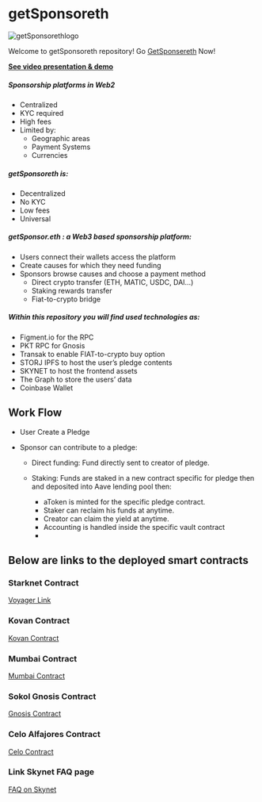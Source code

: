# getSponsoreth

![getSponsorethlogo](./img/zkMEV.png)

Welcome to getSponsoreth repository! Go [GetSponsereth](https://getsponsoreth.vercel.app/) Now!

**[See video presentation & demo](https://www.youtube.com/watch?v=yfUpOvV8zwU)**


##### Sponsorship platforms in Web2
- Centralized
- KYC required
- High fees
- Limited by:
  - Geographic areas
  - Payment Systems
  - Currencies

##### getSponsoreth is:
- Decentralized
- No KYC
- Low fees
- Universal

##### getSponsor.eth : a Web3 based sponsorship platform:
- Users connect their wallets access the platform
- Create causes for which they need funding
- Sponsors browse causes and choose a payment method
  - Direct crypto transfer (ETH, MATIC, USDC, DAI…)
  - Staking rewards transfer
  - Fiat-to-crypto bridge


##### Within this repository you will find used technologies as:
- Figment.io for the RPC
- PKT RPC for Gnosis
- Transak to enable FIAT-to-crypto buy option
- STORJ IPFS to host the user’s pledge contents
- SKYNET to host the frontend assets
- The Graph to store the users’ data
- Coinbase Wallet


## Work Flow
  - User Create a Pledge
  - Sponsor can contribute to a pledge:
  
    - Direct funding: Fund directly sent to creator of pledge.
    - Staking: Funds are staked in a new contract specific for pledge then and deposited into Aave lending pool then:
    
      - aToken is minted for the specific pledge contract.
      - Staker can reclaim his funds at anytime.
      - Creator can claim the yield at anytime.
      - Accounting is handled inside the specific vault contract
      - 
## Below are links to the deployed smart contracts

### Starknet Contract
[Voyager Link](https://goerli.voyager.online/contract/0x00dc504d0dd1c97c459d62bc486658cc46d1aa51493a466f62f8ae050ccd8e43#readContract)

### Kovan Contract
[Kovan Contract](https://kovan.etherscan.io/address/0xF58a11de9Ce9a32aA6dae1630C9b4d3810C6f12C#code)

### Mumbai Contract
[Mumbai Contract](https://mumbai.polygonscan.com/address/0x36DD9D9ecF2D8805FC5939188b26aC669202b2e1#code)

### Sokol Gnosis Contract
[Gnosis Contract](https://blockscout.com/poa/sokol/address/0xC9d405431baA5304F14EA4A721f2f625e19Bee79/transactions)

### Celo  Alfajores Contract
[Celo Contract](https://alfajores-blockscout.celo-testnet.org/address/0xC9d405431baA5304F14EA4A721f2f625e19Bee79/transactions)

### Link Skynet FAQ page 
[FAQ on Skynet](https://vg7av08comgek7drmdvnckfsrre9i3q4spm58sm8038ajn5kkp38gug.siasky.net/)


